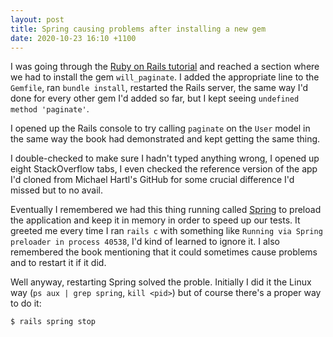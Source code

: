 ```yaml
---
layout: post
title: Spring causing problems after installing a new gem
date: 2020-10-23 16:10 +1100
---
```


I was going through the [Ruby on Rails tutorial](https://railstutorial.org/) and reached a section where we had to install the gem `will_paginate`. I added the appropriate line to the `Gemfile`, ran `bundle install`, restarted the Rails server, the same way I'd done for every other gem I'd added so far, but I kept seeing `undefined method 'paginate'`. 

I opened up the Rails console to try calling `paginate` on the `User` model in the same way the book had demonstrated and kept getting the same thing.

I double-checked to make sure I hadn't typed anything wrong, I opened up eight StackOverflow tabs, I even checked the reference version of the app I'd cloned from Michael Hartl's GitHub for some crucial difference I'd missed but to no avail.

Eventually I remembered we had this thing running called [Spring](https://github.com/rails/spring) to preload the application and keep it in memory in order to speed up our tests. It greeted me every time I ran `rails c` with something like `Running via Spring preloader in process 40538`, I'd kind of learned to ignore it. I also remembered the book mentioning that it could sometimes cause problems and to restart it if it did.

Well anyway, restarting Spring solved the proble. Initially I did it the Linux way (`ps aux | grep spring`, `kill <pid>`) but of course there's a proper way to do it:

```
$ rails spring stop
```
